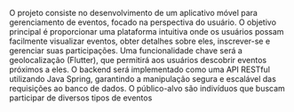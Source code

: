 O projeto consiste no desenvolvimento de um aplicativo móvel para
gerenciamento de eventos, focado na perspectiva do usuário. O objetivo principal
é proporcionar uma plataforma intuitiva onde os usuários possam facilmente
visualizar eventos, obter detalhes sobre eles, inscrever-se e gerenciar suas
participações. Uma funcionalidade chave será a geolocalização (Flutter), que
permitirá aos usuários descobrir eventos próximos a eles. O backend será
implementado como uma API RESTful utilizando Java Spring, garantindo a manipulação segura e
escalável das requisições ao banco de dados. O público-alvo são indivíduos que
buscam participar de diversos tipos de eventos
